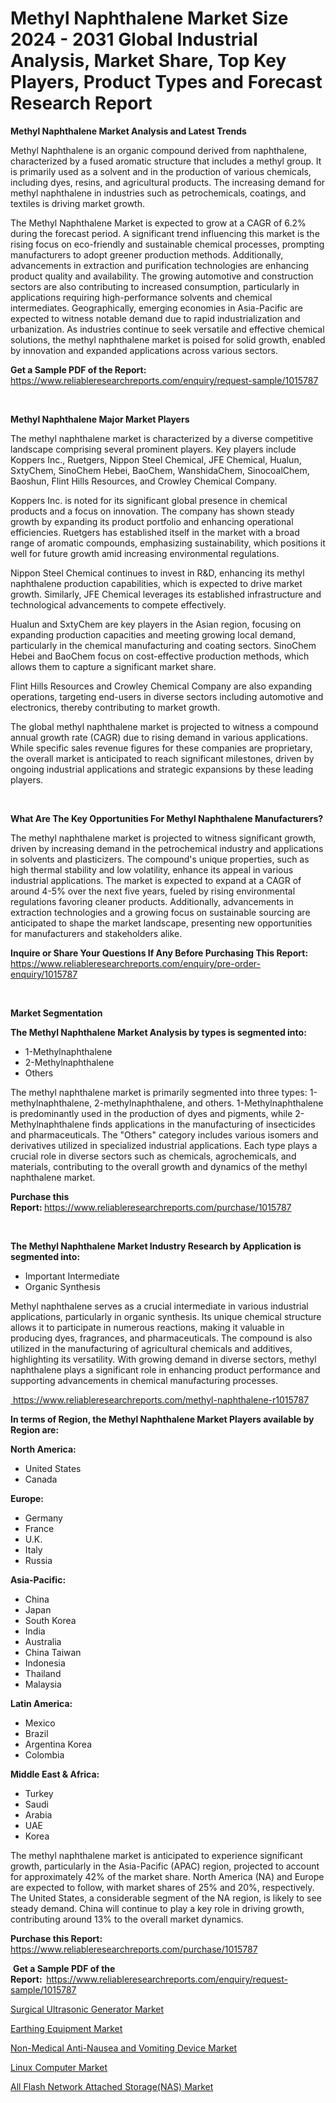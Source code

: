 <p><h1>Methyl Naphthalene Market Size 2024 - 2031 Global Industrial Analysis, Market Share, Top Key Players, Product Types and Forecast Research Report</h1></p><p><strong>Methyl Naphthalene Market Analysis and Latest Trends</strong></p>
<p><p>Methyl Naphthalene is an organic compound derived from naphthalene, characterized by a fused aromatic structure that includes a methyl group. It is primarily used as a solvent and in the production of various chemicals, including dyes, resins, and agricultural products. The increasing demand for methyl naphthalene in industries such as petrochemicals, coatings, and textiles is driving market growth.</p><p>The Methyl Naphthalene Market is expected to grow at a CAGR of 6.2% during the forecast period. A significant trend influencing this market is the rising focus on eco-friendly and sustainable chemical processes, prompting manufacturers to adopt greener production methods. Additionally, advancements in extraction and purification technologies are enhancing product quality and availability. The growing automotive and construction sectors are also contributing to increased consumption, particularly in applications requiring high-performance solvents and chemical intermediates. Geographically, emerging economies in Asia-Pacific are expected to witness notable demand due to rapid industrialization and urbanization. As industries continue to seek versatile and effective chemical solutions, the methyl naphthalene market is poised for solid growth, enabled by innovation and expanded applications across various sectors.</p></p>
<p><strong>Get a Sample PDF of the Report:&nbsp;</strong> <a href="https://www.reliableresearchreports.com/enquiry/request-sample/1015787?utm_campaign=4&utm_medium=2&utm_source=Github&utm_content=ia&utm_term=10112024&utm_id=methyl-naphthalene">https://www.reliableresearchreports.com/enquiry/request-sample/1015787</a></p>
<p>&nbsp;</p>
<p><strong>Methyl Naphthalene Major Market Players</strong></p>
<p><p>The methyl naphthalene market is characterized by a diverse competitive landscape comprising several prominent players. Key players include Koppers Inc., Ruetgers, Nippon Steel Chemical, JFE Chemical, Hualun, SxtyChem, SinoChem Hebei, BaoChem, WanshidaChem, SinocoalChem, Baoshun, Flint Hills Resources, and Crowley Chemical Company.</p><p>Koppers Inc. is noted for its significant global presence in chemical products and a focus on innovation. The company has shown steady growth by expanding its product portfolio and enhancing operational efficiencies. Ruetgers has established itself in the market with a broad range of aromatic compounds, emphasizing sustainability, which positions it well for future growth amid increasing environmental regulations.</p><p>Nippon Steel Chemical continues to invest in R&D, enhancing its methyl naphthalene production capabilities, which is expected to drive market growth. Similarly, JFE Chemical leverages its established infrastructure and technological advancements to compete effectively.</p><p>Hualun and SxtyChem are key players in the Asian region, focusing on expanding production capacities and meeting growing local demand, particularly in the chemical manufacturing and coating sectors. SinoChem Hebei and BaoChem focus on cost-effective production methods, which allows them to capture a significant market share.</p><p>Flint Hills Resources and Crowley Chemical Company are also expanding operations, targeting end-users in diverse sectors including automotive and electronics, thereby contributing to market growth.</p><p>The global methyl naphthalene market is projected to witness a compound annual growth rate (CAGR) due to rising demand in various applications. While specific sales revenue figures for these companies are proprietary, the overall market is anticipated to reach significant milestones, driven by ongoing industrial applications and strategic expansions by these leading players.</p></p>
<p>&nbsp;</p>
<p><strong>What Are The Key Opportunities For Methyl Naphthalene Manufacturers?</strong></p>
<p><p>The methyl naphthalene market is projected to witness significant growth, driven by increasing demand in the petrochemical industry and applications in solvents and plasticizers. The compound's unique properties, such as high thermal stability and low volatility, enhance its appeal in various industrial applications. The market is expected to expand at a CAGR of around 4-5% over the next five years, fueled by rising environmental regulations favoring cleaner products. Additionally, advancements in extraction technologies and a growing focus on sustainable sourcing are anticipated to shape the market landscape, presenting new opportunities for manufacturers and stakeholders alike.</p></p>
<p><strong>Inquire or Share Your Questions If Any Before Purchasing This Report:</strong> <a href="https://www.reliableresearchreports.com/enquiry/pre-order-enquiry/1015787?utm_campaign=4&utm_medium=2&utm_source=Github&utm_content=ia&utm_term=10112024&utm_id=methyl-naphthalene">https://www.reliableresearchreports.com/enquiry/pre-order-enquiry/1015787</a></p>
<p>&nbsp;</p>
<p><strong>Market Segmentation</strong></p>
<p><strong>The Methyl Naphthalene Market Analysis by types is segmented into:</strong></p>
<p><ul><li>1-Methylnaphthalene</li><li>2-Methylnaphthalene</li><li>Others</li></ul></p>
<p><p>The methyl naphthalene market is primarily segmented into three types: 1-methylnaphthalene, 2-methylnaphthalene, and others. 1-Methylnaphthalene is predominantly used in the production of dyes and pigments, while 2-Methylnaphthalene finds applications in the manufacturing of insecticides and pharmaceuticals. The "Others" category includes various isomers and derivatives utilized in specialized industrial applications. Each type plays a crucial role in diverse sectors such as chemicals, agrochemicals, and materials, contributing to the overall growth and dynamics of the methyl naphthalene market.</p></p>
<p><strong>Purchase this Report:&nbsp;</strong><a href="https://www.reliableresearchreports.com/purchase/1015787?utm_campaign=4&utm_medium=2&utm_source=Github&utm_content=ia&utm_term=10112024&utm_id=methyl-naphthalene">https://www.reliableresearchreports.com/purchase/1015787</a></p>
<p>&nbsp;</p>
<p><strong>The Methyl Naphthalene Market Industry Research by Application is segmented into:</strong></p>
<p><ul><li>Important Intermediate</li><li>Organic Synthesis</li></ul></p>
<p><p>Methyl naphthalene serves as a crucial intermediate in various industrial applications, particularly in organic synthesis. Its unique chemical structure allows it to participate in numerous reactions, making it valuable in producing dyes, fragrances, and pharmaceuticals. The compound is also utilized in the manufacturing of agricultural chemicals and additives, highlighting its versatility. With growing demand in diverse sectors, methyl naphthalene plays a significant role in enhancing product performance and supporting advancements in chemical manufacturing processes.</p></p>
<p><a href="https://www.reliableresearchreports.com/methyl-naphthalene-r1015787?utm_campaign=4&utm_medium=2&utm_source=Github&utm_content=ia&utm_term=10112024&utm_id=methyl-naphthalene">&nbsp;https://www.reliableresearchreports.com/methyl-naphthalene-r1015787</a></p>
<p><strong>In terms of Region, the Methyl Naphthalene Market Players available by Region are:</strong></p>
<p>
    <p> <strong> North America: </strong>
        <ul>
            <li>United States</li>
            <li>Canada</li>
        </ul>
        </p> 
    <p> <strong> Europe: </strong>
        <ul>
            <li>Germany</li>
            <li>France</li>
            <li>U.K.</li>
            <li>Italy</li>
            <li>Russia</li>
        </ul>
        </p> 
    <p> <strong> Asia-Pacific: </strong>
        <ul>
            <li>China</li>
            <li>Japan</li>
            <li>South Korea</li>
            <li>India</li>
            <li>Australia</li>
            <li>China Taiwan</li>
            <li>Indonesia</li>
            <li>Thailand</li>
            <li>Malaysia</li>
        </ul>
        </p> 
    <p> <strong> Latin America: </strong>
        <ul>
            <li>Mexico</li>
            <li>Brazil</li>
            <li>Argentina Korea</li>
            <li>Colombia</li>
        </ul>
        </p> 
    <p> <strong> Middle East & Africa: </strong>
        <ul>
            <li>Turkey</li>
            <li>Saudi</li>
            <li>Arabia</li>
            <li>UAE</li>
            <li>Korea</li>
        </ul>
    </p>
    </p>
<p><p>The methyl naphthalene market is anticipated to experience significant growth, particularly in the Asia-Pacific (APAC) region, projected to account for approximately 42% of the market share. North America (NA) and Europe are expected to follow, with market shares of 25% and 20%, respectively. The United States, a considerable segment of the NA region, is likely to see steady demand. China will continue to play a key role in driving growth, contributing around 13% to the overall market dynamics.</p></p>
<p><strong>Purchase this Report: </strong><a href="https://www.reliableresearchreports.com/purchase/1015787?utm_campaign=4&utm_medium=2&utm_source=Github&utm_content=ia&utm_term=10112024&utm_id=methyl-naphthalene">https://www.reliableresearchreports.com/purchase/1015787</a></p>
<p>&nbsp;<strong>Get a Sample PDF of the Report:&nbsp;&nbsp;</strong><a href="https://www.reliableresearchreports.com/enquiry/request-sample/1015787?utm_campaign=4&utm_medium=2&utm_source=Github&utm_content=ia&utm_term=10112024&utm_id=methyl-naphthalene">https://www.reliableresearchreports.com/enquiry/request-sample/1015787</a></p>
<p><strong></strong></p>
<p><p><a href="https://issuu.com/reportprime-2/docs/surgical-ultrasonic-generator-marke_e37582f6f5a649?utm_campaign=4&utm_medium=2&utm_source=Github&utm_content=ia&utm_term=10112024&utm_id=methyl-naphthalene">Surgical Ultrasonic Generator Market</a></p><p><a href="https://github.com/WayneHopkins413/Market-Research-Report-List-1/blob/main/earthing-equipment-market.md?utm_campaign=4&utm_medium=2&utm_source=Github&utm_content=ia&utm_term=10112024&utm_id=methyl-naphthalene">Earthing Equipment Market</a></p><p><a href="https://issuu.com/reportprime-2/docs/non-medical-anti-nausea-and-vomitin_8cdd55a6740fce?utm_campaign=4&utm_medium=2&utm_source=Github&utm_content=ia&utm_term=10112024&utm_id=methyl-naphthalene">Non-Medical Anti-Nausea and Vomiting Device Market</a></p><p><a href="https://www.linkedin.com/pulse/evaluating-linux-computer-market-trends-growth-opportunities-s1xsf?utm_campaign=4&utm_medium=2&utm_source=Github&utm_content=ia&utm_term=10112024&utm_id=methyl-naphthalene">Linux Computer Market</a></p><p><a href="https://www.linkedin.com/pulse/charting-future-comprehensive-analysis-global-all-flash-network-gi2fc?utm_campaign=4&utm_medium=2&utm_source=Github&utm_content=ia&utm_term=10112024&utm_id=methyl-naphthalene">All Flash Network Attached Storage(NAS) Market</a></p></p>